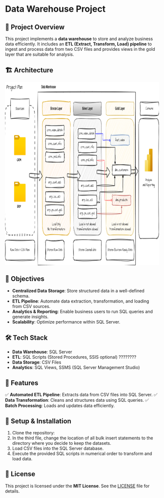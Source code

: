 # Data Warehouse Project

## 📌 Project Overview
This project implements a **data warehouse** to store and analyze business data efficiently. It includes an **ETL (Extract, Transform, Load) pipeline** to ingest and process data from two CSV files and provides views in the gold layer that are suitable for analysis.

## 🏗️ Architecture
<img src="https://github.com/Joshua-K1234/sql-data-warehouse-project/blob/main/images/Diagram.png" alt="Components diagram" width="(600/9)16" height="600"/>

## 🎯 Objectives
- **Centralized Data Storage**: Store structured data in a well-defined schema.
- **ETL Pipeline**: Automate data extraction, transformation, and loading from CSV sources.
- **Analytics & Reporting**: Enable business users to run SQL queries and generate insights.
- **Scalability**: Optimize performance within SQL Server.

## 🛠️ Tech Stack
- **Data Warehouse**: SQL Server
- **ETL**: SQL Scripts (Stored Procedures, SSIS optional) ????????
- **Data Storage**: CSV Files
- **Analytics**: SQL Views, SSMS (SQL Server Management Studio)

## 🚀 Features
✅ **Automated ETL Pipeline**: Extracts data from CSV files into SQL Server.
✅ **Data Transformation**: Cleans and structures data using SQL queries.
✅ **Batch Processing**: Loads and updates data efficiently.


## 🏁 Setup & Installation
1. Clone the repository:
2. In the third file, change the location of all bulk insert statements to the directory where you decide to keep the datasets.
4. Load CSV files into the SQL Server database.
5. Execute the provided SQL scripts in numerical order to transform and load data.


## 📜 License
This project is licensed under the **MIT License**. See the [LICENSE](LICENSE) file for details.
